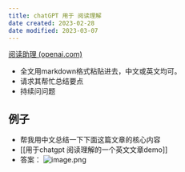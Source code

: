 ```yaml
---
title: chatGPT 用于 阅读理解
date created: 2023-02-28
date modified: 2023-03-07
---
```


[阅读助理 (openai.com)](https://chat.openai.com/chat/65cf02fd-e916-4a63-b5d3-04721d2413f6)

- 全文用markdown格式粘贴进去，中文或英文均可。
- 请求其帮忙总结要点
- 持续问问题

## 例子

- 帮我用中文总结一下下面这篇文章的核心内容
- [[用于chatgpt 阅读理解的一个英文文章demo]]
- 答案：
![image.png](https://img.oldwinter.top/202302282039205.png)
